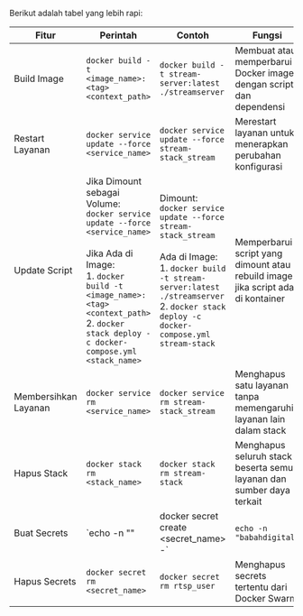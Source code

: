 Berikut adalah tabel yang lebih rapi:

| Fitur               | Perintah                                                                     | Contoh                                                         | Fungsi                                                                 |
|---------------------|------------------------------------------------------------------------------|----------------------------------------------------------------|------------------------------------------------------------------------|
| Build Image         | `docker build -t <image_name>:<tag> <context_path>`                          | `docker build -t stream-server:latest ./streamserver`          | Membuat atau memperbarui Docker image dengan script dan dependensi     |
| Restart Layanan     | `docker service update --force <service_name>`                               | `docker service update --force stream-stack_stream`            | Merestart layanan untuk menerapkan perubahan konfigurasi               |
| Update Script       | Jika Dimount sebagai Volume: <br>`docker service update --force <service_name>`<br><br>Jika Ada di Image:<br>1. `docker build -t <image_name>:<tag> <context_path>`<br>2. `docker stack deploy -c docker-compose.yml <stack_name>` | Dimount:<br>`docker service update --force stream-stack_stream`<br><br>Ada di Image:<br>1. `docker build -t stream-server:latest ./streamserver`<br>2. `docker stack deploy -c docker-compose.yml stream-stack` | Memperbarui script yang dimount atau rebuild image jika script ada di kontainer |
| Membersihkan Layanan| `docker service rm <service_name>`                                           | `docker service rm stream-stack_stream`                        | Menghapus satu layanan tanpa memengaruhi layanan lain dalam stack      |
| Hapus Stack         | `docker stack rm <stack_name>`                                               | `docker stack rm stream-stack`                                 | Menghapus seluruh stack beserta semua layanan dan sumber daya terkait  |
| Buat Secrets        | `echo -n "<value>" | docker secret create <secret_name> -`                    | `echo -n "babahdigital"`                                       | Membuat secrets baru pada Docker Swarm                                 |
| Hapus Secrets       | `docker secret rm <secret_name>`                                             | `docker secret rm rtsp_user`                                   | Menghapus secrets tertentu dari Docker Swarm                           |
